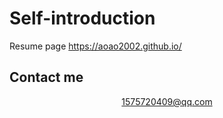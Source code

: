# Self-introduction

Resume page https://aoao2002.github.io/


## <i class="fas fa-phone-alt"></i> Contact me



<center>

<a style="font-size:1.2em;  color: #845ec2; width:auto;">1575720409@qq.com</a>


